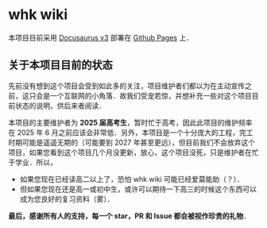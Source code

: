 # whk wiki

本项目目前采用 [Docusaurus v3](https://docusaurus.io/) 部署在 [Github Pages](https://whk-wiki.github.io/whk-wiki) 上．

## 关于本项目目前的状态

先前没有想到这个项目会受到如此多的关注，项目维护者们都以为在主动宣传之前，这只会是一个互联网的小角落．故我们受宠若惊，并想补充一些对这个项目目前状态的说明，供后来者阅读．

本项目的主要维护者为 **2025 届高考生**，暂时忙于高考，因此此项目的维护频率在 2025 年 6 月之前应该会非常低．另外，本项目是一个十分庞大的工程，完工时期可能是遥遥无期的（可能要到 2027 年甚至更远），但目前我们不会放弃这个项目，如果您看到这个项目几个月没更新，放心，这个项目没死，只是维护者在忙于学业．所以，

- 如果您现在已经读高二以上了，恐怕 whk wiki 可能已经爱莫能助（？）．
- 但如果您现在还是高一或初中生，或许可以期待一下高三的时候这个东西可以成为您良好的复习资料（雾）．

**最后，感谢所有人的支持，每一个 star，PR 和 Issue 都会被视作珍贵的礼物**．
